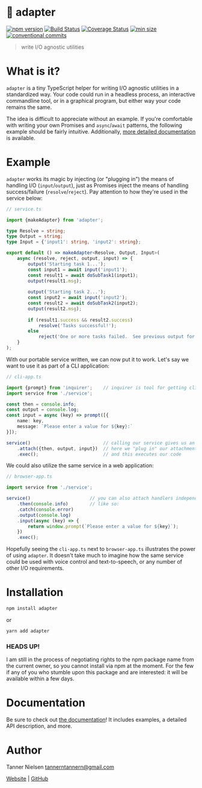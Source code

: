 # 🔌 adapter
[![npm version](https://badgen.net/npm/v/adapter)](https://npmjs.com/package/adapter)
[![Build Status](https://travis-ci.org/tannerntannern/adapter.svg?branch=master)](https://travis-ci.org/tannerntannern/adapter)
[![Coverage Status](https://coveralls.io/repos/github/tannerntannern/adapter/badge.svg?branch=master)](https://coveralls.io/github/tannerntannern/adapter?branch=master)
[![min size](https://badgen.net/bundlephobia/min/adapter)](https://bundlephobia.com/result?p=adapter)
[![conventional commits](https://badgen.net/badge/Conventional%20Commits/1.0.0/yellow)](https://www.conventionalcommits.org/)

> write I/O agnostic utilities

# What is it?
`adapter` is a tiny TypeScript helper for writing I/O agnostic utilities in a standardized way.  Your code could run in a headless process, an interactive commandline tool, or in a graphical program, but either way your code remains the same.

The idea is difficult to appreciate without an example.  If you're comfortable with writing your own Promises and `async`/`await` patterns, the following example should be fairly intuitive.  Additionally, [more detailed documentation](https://tannerntannern.github.io/adapter) is available.

# Example
`adapter` works its magic by injecting (or "plugging in") the means of handling I/O (`input`/`output`), just as Promises inject the means of handling success/failure (`resolve`/`reject`).  Pay attention to how they're used in the service below:

```typescript
// service.ts

import {makeAdapter} from 'adapter';

type Resolve = string;
type Output = string;
type Input = {'input1': string, 'input2': string};

export default () => makeAdapter<Resolve, Output, Input>(
    async (resolve, reject, output, input) => {
    	output('Starting task 1...');
        const input1 = await input('input1');
        const result1 = await doSubTask1(input1);
        output(result1.msg);
        
        output('Starting task 2...');
        const input2 = await input('input2');
        const result2 = await doSubTask2(input2);
        output(result2.msg);
        
        if (result1.success && result2.success)
            resolve('Tasks successful!');
        else
            reject('One or more tasks failed.  See previous output for details.');
    }
);
```

With our portable service written, we can now put it to work.  Let's say we want to use it as part of a CLI application:

```typescript
// cli-app.ts

import {prompt} from 'inquirer';    // inquirer is tool for getting cli input
import service from './service';

const then = console.info;
const output = console.log;
const input = async (key) => prompt([{
    name: key,
    message: `Please enter a value for ${key}:`
}]);

service()                           // calling our service gives us an `Adapter`
    .attach({then, output, input})  // here we "plug in" our attachments
    .exec();                        // and this executes our code
```

We could also utilize the same service in a web application:

```typescript
// browser-app.ts

import service from './service';

service()                      // you can also attach handlers independently,
    .then(console.info)        // like so:
    .catch(console.error)
    .output(console.log)
    .input(async (key) => {
    	return window.prompt(`Please enter a value for ${key}`);
    })
    .exec();
```

Hopefully seeing the `cli-app.ts` next to `browser-app.ts` illustrates the power of using `adapter`.  It doesn't take much to imagine how the same service could be used with voice control and text-to-speech, or any number of other I/O requirements.

# Installation
```bash
npm install adapter
```
or
```bash
yarn add adapter
```

### HEADS UP!
I am still in the process of negotiating rights to the npm package name from the current owner, so you cannot install via npm at the moment.  For the few if any of you who stumble upon this package and are interested: it will be available within a few days.

# Documentation
Be sure to check out [the documentation](https://tannerntannern.github.io/adapter)!  It includes examples, a detailed API description, and more.

# Author
Tanner Nielsen <tannerntannern@gmail.com>

[Website](https://tannernielsen.com) | [GitHub](https://github.com/tannerntannern)
